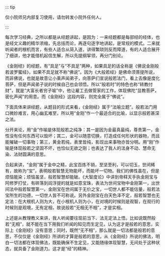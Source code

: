 ::: tip

仅小院师兄内部复习使用，请勿转发小院外任何人。

:::

​         每次学习经典，之所以都是从经题讲起，是因为：一来经题都是每部经的经体，也是经文义趣的精华浓缩，先总括而论，再逐句逐字地讲起，是常规的模式。二来就听闻者的根机而言，有些人适合从简入道，讲得繁琐则反而障道，有的人适合展开了细讲，他才能借机起信生解，所以先提纲挈领，再分门别论。

​         《金刚经》的经题，有“具足”与“不具足”两种，如果具足的话全称是《佛说金刚般若波罗蜜经》，如果不具足就不称“佛说”。因为《大般若经》是佛命须菩提所说，而非佛说，也就是故意让小乘声闻弟子，向菩萨们宣说般若法门，看上去像是度化菩萨，但是声闻弟子说的时候自己也会领悟。所以“般若时”的特色也称“转教付财”，就是“大富长者穷子喻”中，他让雇工去做管家的工作，体现佛陀“显教菩萨，密化声闻”的用意。而《金刚经》这段内容，则完全属于“佛说”。

​         下面具体来讲经题，从题目的形式来看，《金刚经》属于“法喻立题”。般若法门用口微妙难言，用心幽玄难至，所以用“金刚”作一个最适合的比喻，以显示般若甚深之法。

​         分开来论，用“金”作喻是体现般若之纯净：其一是因为金最真最纯，尊贵第一，金性没有任何东西可以毁坏；其二，金可以随意切换，打造成任何形状的器物，而且能摧破一切事物；第三，黄金若纯，表里皆纯，影现出来事物亦皆分明。用“刚”作喻是体现般若之坚固不坏，也恰似无欲之刚；也表达了我人的法身不动、慧命无染、法财圆满的意思。

​         合起来讲，“金刚”属于金中之精，此宝百炼不销，至坚至利，可以切玉，世间稀有，故称为“宝”，表明般若智慧无物能坏，而能坏一切物。我们的佛性虽在，但是烦恼能染；烦恼虽坚，般若智慧却能破。《大智度论》中讲到帝释天手执金刚宝与阿修罗打仗，有碎落到阎浮提的就是如意宝珠，表法为世间宝物中金刚第一，出世间法中般若智慧第一。金刚宝在世间属于无价之宝，一切世人都不能估量，般若法宝所生的功德，一切世人皆不可称说。另外金刚宝在白天色泽不定，般若智慧也无定法：在大根机人则为大，在小根机人则为小，在对境的时候则是观智，在观行的时候则是观境，无有定相，故说般若“无相无不相”，才是实相。

​         上述是从教理教义来讲，我人听闻要往现前当下、法无定法上悟。比如说既然般若“无相”，就不能在当下用我们听闻的知见而生定见，认为这才是般若的意思，实际上《金刚经》没有意思；同时，既然“无不相”，那么就是一切法都是般若的意思，不仅仅是《金刚经》所讲的才算是般若的意思，从《金刚经》所说的佛法，明白一切法都在体现佛法，既能确保不生定见，又能随缘体现智慧，无间处于这种状态，就具备了金刚道力。这才是“经”的精神。